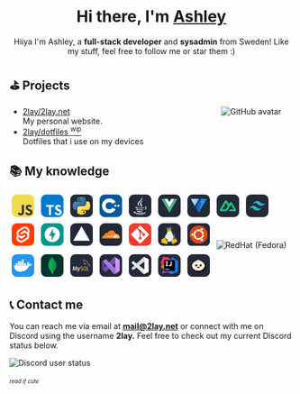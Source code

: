 <h1 align="center">Hi there, I'm <a href="https://www.2lay.net/" target="_blank">Ashley</a></h1>
<p align="center">Hiiya I'm Ashley, a <strong>full-stack developer</strong> and <strong>sysadmin</strong> from Sweden! Like my stuff, feel free to follow me or star them :)</p>

## ⛳️ Projects
<a href="#"><img align="right" src="https://avatars.githubusercontent.com/u/82117939" width="128 " height="128" alt="GitHub avatar"/></a>
- <a href='https://github.com/2lay/2lay.net' target='_blank'>2lay/2lay.net</a> 
  <br/> My personal website.
- <a href='https://github.com/2lay/dotfiles' target='_blank'>2lay/dotfiles <sup>wip</sup></a>
  <br/> Dotfiles that i use on my devices

<!-- - <a href='https://github.com/2lay/wiz-rest' target='_blank'>2lay/wiz-rest <sup>pre-release</sup></a>
  <br/> Rest API for WiZ lights written in FastAPI and Svelte. -->

## 📚 My knowledge
<p>
<img src="https://raw.githubusercontent.com/tandpfun/skill-icons/65dea6c4eaca7da319e552c09f4cf5a9a8dab2c8/icons/JavaScript.svg" height="40" style="vertical-align:down; margin:4px" alt="JavaScript" title="JavaScript">
<img src="https://raw.githubusercontent.com/tandpfun/skill-icons/65dea6c4eaca7da319e552c09f4cf5a9a8dab2c8/icons/TypeScript.svg" height="40" style="vertical-align:down; margin:4px" alt="TypeScript" title="TypeScript">
<img src="https://raw.githubusercontent.com/tandpfun/skill-icons/65dea6c4eaca7da319e552c09f4cf5a9a8dab2c8/icons/Python-Dark.svg" height="40" style="vertical-align:down; margin:4px" alt="Python" title="Python">
<img src="https://raw.githubusercontent.com/tandpfun/skill-icons/65dea6c4eaca7da319e552c09f4cf5a9a8dab2c8/icons/CPP.svg" height="40" style="vertical-align:down; margin:4px" alt="C++" title="C++">
<img src="https://raw.githubusercontent.com/tandpfun/skill-icons/65dea6c4eaca7da319e552c09f4cf5a9a8dab2c8/icons/Java-Dark.svg" height="40" style="vertical-align:down; margin:4px" alt="Java" title="Java">
<img src="https://raw.githubusercontent.com/tandpfun/skill-icons/65dea6c4eaca7da319e552c09f4cf5a9a8dab2c8/icons/VueJS-Dark.svg" height="40" style="vertical-align:down; margin:4px" alt="Vue.js" title="Vue.js">
<img src="https://raw.githubusercontent.com/tandpfun/skill-icons/65dea6c4eaca7da319e552c09f4cf5a9a8dab2c8/icons/Vuetify-Dark.svg" height="40" style="vertical-align:down; margin:4px" alt="Vuetify.js" title="Vuetify.js">
<img src="https://raw.githubusercontent.com/tandpfun/skill-icons/65dea6c4eaca7da319e552c09f4cf5a9a8dab2c8/icons/NuxtJS-Dark.svg" height="40" style="vertical-align:down; margin:4px" alt="Nuxt.js" title="Nuxt.js">
<img src="https://raw.githubusercontent.com/tandpfun/skill-icons/65dea6c4eaca7da319e552c09f4cf5a9a8dab2c8/icons/TailwindCSS-Dark.svg" height="40" style="vertical-align:down; margin:4px" alt="Tailwind CSS" title="Tailwind CSS">
<img src="https://raw.githubusercontent.com/tandpfun/skill-icons/65dea6c4eaca7da319e552c09f4cf5a9a8dab2c8/icons/Svelte.svg" height="40" style="vertical-align:down; margin:4px" alt="Svelte" title="Svelte">
<img src="https://raw.githubusercontent.com/tandpfun/skill-icons/65dea6c4eaca7da319e552c09f4cf5a9a8dab2c8/icons/FastAPI.svg" height="40" style="vertical-align:down; margin:4px" alt="FastAPI" title="FastAPI">
<img src="https://raw.githubusercontent.com/tandpfun/skill-icons/65dea6c4eaca7da319e552c09f4cf5a9a8dab2c8/icons/Vercel-Dark.svg" height="40" style="vertical-align:down; margin:4px" alt="Vercel" title="Vercel">
<img src="https://raw.githubusercontent.com/tandpfun/skill-icons/65dea6c4eaca7da319e552c09f4cf5a9a8dab2c8/icons/Cloudflare-Dark.svg" height="40" style="vertical-align:down; margin:4px" alt="Cloudflare" title="Cloudflare">
<img src="https://raw.githubusercontent.com/tandpfun/skill-icons/65dea6c4eaca7da319e552c09f4cf5a9a8dab2c8/icons/Git.svg" height="40" style="vertical-align:down; margin:4px" alt="Git" title="Git">
<img src="https://raw.githubusercontent.com/tandpfun/skill-icons/65dea6c4eaca7da319e552c09f4cf5a9a8dab2c8/icons/Linux-Dark.svg" height="40" style="vertical-align:down; margin:4px" alt="Linux" title="Linux">
<img src="https://raw.githubusercontent.com/tandpfun/skill-icons/65dea6c4eaca7da319e552c09f4cf5a9a8dab2c8/icons/Ubuntu-Dark.svg" height="40" style="vertical-align:down; margin:4px" alt="Ubuntu" title="Ubuntu">
<img src="https://raw.githubusercontent.com/tandpfun/skill-icons/65dea6c4eaca7da319e552c09f4cf5a9a8dab2c8/icons/RedHat-Dark.svg" height="40" style="vertical-align:down; margin:4px" alt="RedHat (Fedora)" title="RedHat (Fedora)">
<img src="https://raw.githubusercontent.com/tandpfun/skill-icons/65dea6c4eaca7da319e552c09f4cf5a9a8dab2c8/icons/Docker.svg" height="40" style="vertical-align:down; margin:4px" alt="Docker" title="Docker">
<img src="https://raw.githubusercontent.com/tandpfun/skill-icons/65dea6c4eaca7da319e552c09f4cf5a9a8dab2c8/icons/MongoDB.svg" height="40" style="vertical-align:down; margin:4px" alt="MongoDB" title="MongoDB">
<img src="https://raw.githubusercontent.com/tandpfun/skill-icons/65dea6c4eaca7da319e552c09f4cf5a9a8dab2c8/icons/MySQL-Dark.svg" height="40" style="vertical-align:down; margin:4px" alt="MySQL/MariaDB" title="MySQL/MariaDB">
<img src="https://raw.githubusercontent.com/tandpfun/skill-icons/65dea6c4eaca7da319e552c09f4cf5a9a8dab2c8/icons/VisualStudio-Dark.svg" height="40" style="vertical-align:down; margin:4px" alt="Visual Studio" title="Visual Studio">
<img src="https://raw.githubusercontent.com/tandpfun/skill-icons/65dea6c4eaca7da319e552c09f4cf5a9a8dab2c8/icons/VSCode-Dark.svg" height="40" style="vertical-align:down; margin:4px" alt="Visual Studio Code" title="Visual Studio Code">
<img src="https://raw.githubusercontent.com/tandpfun/skill-icons/65dea6c4eaca7da319e552c09f4cf5a9a8dab2c8/icons/Idea-Dark.svg" height="40" style="vertical-align:down; margin:4px" alt="IntelliJ IDEA" title="IntelliJ IDEA">
<img src="https://raw.githubusercontent.com/tandpfun/skill-icons/65dea6c4eaca7da319e552c09f4cf5a9a8dab2c8/icons/Bun-Dark.svg" height="40" style="vertical-align:down; margin:4px" alt="Bun" title="Bun">

</p>



<p>

</p>

## 📞 Contact me

You can reach me via email at **mail@2lay.net** or connect with me on Discord using the username **2lay.** Feel free to check out my current Discord status below.
<p align="left">
  <img src="https://discord.c99.nl/widget/theme-4/356867455303548929.png" alt="Discord user status"/>
</p>

<sup ><sub>*read if cute*</sub></sup>



